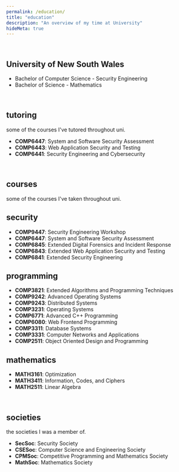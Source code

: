 ```yaml
---
permalink: /education/
title: "education"
description: "An overview of my time at University"
hideMeta: true
---
```


&nbsp;

## University of New South Wales
* Bachelor of Computer Science - Security Engineering
* Bachelor of Science - Mathematics

&nbsp;

## tutoring
some of the courses I've tutored throughout uni.
* **COMP6447**: System and Software Security Assessment
* **COMP6443**: Web Application Security and Testing
* **COMP6441**: Security Engineering and Cybersecurity

&nbsp;

## courses
some of the courses I've taken throughout uni.

## security
* **COMP9447**: Security Engineering Workshop
* **COMP6447**: System and Software Security Assessment
* **COMP6845**: Extended Digital Forensics and Incident Response
* **COMP6843**: Extended Web Application Security and Testing
* **COMP6841**: Extended Security Engineering

## programming
* **COMP3821**: Extended Algorithms and Programming Techniques
* **COMP9242**: Advanced Operating Systems
* **COMP9243**: Distributed Systems
* **COMP3231**: Operating Systems
* **COMP6771**: Advanced C++ Programming
* **COMP6080**: Web Frontend Programming
* **COMP3311**: Database Systems
* **COMP3331**: Computer Networks and Applications
* **COMP2511**: Object Oriented Design and Programming

## mathematics
* **MATH3161**: Optimization
* **MATH3411**: Information, Codes, and Ciphers
* **MATH2511**: Linear Algebra

&nbsp;

## societies
the societies I was a member of.
* **SecSoc**: Security Society
* **CSESoc**: Computer Science and Engineering Society
* **CPMSoc**: Competitive Programming and Mathematics Society
* **MathSoc**: Mathematics Society